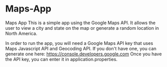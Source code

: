 # Maps-App
Maps App
This is a simple app using the Google Maps API. It allows the user to view a city and state on the map or generate a random location in North America.

In order to run the app, you will need a Google Maps API key that uses Maps Javascript API and Geocoding API. If you don't have one, you can generate one here: 
https://console.developers.google.com
Once you have the API key, you can enter it in application.properties.
